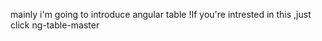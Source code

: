 mainly i'm going to introduce angular table !If you're intrested in this ,just click ng-table-master
